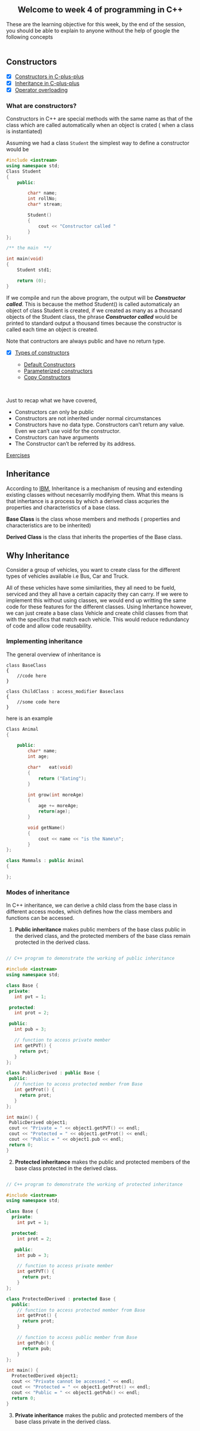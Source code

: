 <h2 align="center"> Welcome to week 4 of programming in C++ </h2>
These are the learning objective for this week, by the end of the session, you should be able to explain to anyone without the help of google the following concepts 


<br>
<br>

## Constructors

* [X] [Constructors in C-plus-plus](https://www.w3schools.com/cpp/cpp_constructors.asp)
* [X] [Inheritance in C-plus-plus](https://www.programiz.com/cpp-programming/inheritance)
* [X] [Operator overloading](https://www.tutorialspoint.com/cplusplus/cpp_overloading.htm)

### What are constructors?

Constructors in C++ are special methods with the same name as that of the class which are called automatically when an object is crated ( when a class is instantiated)

Assuming we had a class ```Student```   the simplest way to define a constructor would be 

```c++
#include <iostream>
using namespace std;
Class Student
{
    public:

        char* name;
        int rollNo;
        char* stream;

        Student()
        {
            cout << "Constructor called "
        }
};

/** the main  **/

int main(void)
{
    Student std1;

    return (0);
}

```

If we compile and run the above program, the output will be  *__Constructor called__*. This is because the method Student() is called automaticaly an object of class Student is created, if we created  as many as a thousand objects of the Student class, the phrase *__Constructor called__*  would be printed to standard output a thousand times because the constructor is called each time an object is created. 

Note that contructors are always public and have no return type.


* [X] [Types of constructors](https://www.google.com/search?q=types+of+constructors+in+cpp) 

    * [Default Constructors](https://www.geeksforgeeks.org/default-constructors-in-cpp/)
    * [Parameterized constructors](https://www.educba.com/parameterized-constructor-in-c-plus-plus/)
    * [Copy Constructors](https://www.geeksforgeeks.org/copy-constructor-in-cpp/)


<br>

Just to recap what we have covered, 
* Constructors can only be public
* Constructors are not inherited under normal circumstances
* Constructors have no data type. Constructors can’t return any value. Even we can’t use void for the constructor.
* Constructors can have arguments
* The Constructor can’t be referred by its address.

[Exercises](../.exercises/week4-exercises.md)


## Inheritance 
According to [IBM](https://www.ibm.com/docs/en/zos/2.4.0?topic=reference-inheritance-c-only), Inheritance is a mechanism of reusing and extending existing classes without necesarrily modifying them. What this means is that inhertance is a process by which a derived class acquries the properties and characteristics of a base class. 

__Base Class__  is the class whose members and  methods ( properties and characteristics are to be inherited)

__Derived Class__ is the class that inherits the properties of the Base class.


## Why Inheritance 


Consider a group of vehicles, you want to create class for the different types of vehicles available i.e Bus, Car and Truck.

All of these vehicles have some similarities, they all need to be fueld, serviced and they all have a certain capacity they can carry. If we were to implement this without using classes, we would end up writting the same code for these features for the different classes.  Using Inhertance however, we can just create a base class Vehicle and create child classes from that with the specifics that match each vehicle. This would reduce redundancy of code and allow code reusability.

### Implementing inheritance 

The general overview of inheritance is 

```
class BaseClass
{
    //code here
}

class ChildClass : access_modifier Baseclass
{
    //some code here
}

```


here is an example

```c++
Class Animal
{

    public: 
        char* name;
        int age;

        char*   eat(void)
        {
            return ("Eating");
        }

        int grow(int moreAge)
        {
            age += moreAge;
            return(age);
        }

        void getName()
        {
            cout << name << "is the Name\n";
        }
};

class Mammals : public Animal
{

};


```

### Modes of inheritance 
In C++ inheritance, we can derive a child class from the base class in different access modes, which defines how the class members and functions can be accessed.

1. __Public inheritance__ makes public members of the base class public in the derived class, and the protected members of the base class remain protected in the derived class.

 ```c++

 // C++ program to demonstrate the working of public inheritance

#include <iostream>
using namespace std;

class Base {
  private:
    int pvt = 1;

  protected:
    int prot = 2;

  public:
    int pub = 3;

    // function to access private member
    int getPVT() {
      return pvt;
    }
};

class PublicDerived : public Base {
  public:
    // function to access protected member from Base
    int getProt() {
      return prot;
    }
};

int main() {
  PublicDerived object1;
  cout << "Private = " << object1.getPVT() << endl;
  cout << "Protected = " << object1.getProt() << endl;
  cout << "Public = " << object1.pub << endl;
  return 0;
}

 ```


2. __Protected inheritance__ makes the public and protected members of the base class protected in the derived class.


```c++

// C++ program to demonstrate the working of protected inheritance

#include <iostream>
using namespace std;

class Base {
  private:
    int pvt = 1;

  protected:
    int prot = 2;

   public:
    int pub = 3;

    // function to access private member
    int getPVT() {
      return pvt;
    }
};

class ProtectedDerived : protected Base {
  public:
    // function to access protected member from Base
    int getProt() {
      return prot;
    }

    // function to access public member from Base
    int getPub() {
      return pub;
    }
};

int main() {
  ProtectedDerived object1;
  cout << "Private cannot be accessed." << endl;
  cout << "Protected = " << object1.getProt() << endl;
  cout << "Public = " << object1.getPub() << endl;
  return 0;
}

```

3. __Private inheritance__ makes the public and protected members of the base class private in the derived class.